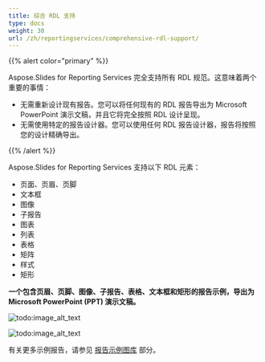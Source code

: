 ```yaml
---
title: 综合 RDL 支持
type: docs
weight: 30
url: /zh/reportingservices/comprehensive-rdl-support/
---
```


{{% alert color="primary" %}} 

Aspose.Slides for Reporting Services 完全支持所有 RDL 规范。这意味着两个重要的事情： 

- 无需重新设计现有报告。您可以将任何现有的 RDL 报告导出为 Microsoft PowerPoint 演示文稿，并且它将完全按照 RDL 设计呈现。
- 无需使用特定的报告设计器。您可以使用任何 RDL 报告设计器，报告将按照您的设计精确导出。

{{% /alert %}} 

Aspose.Slides for Reporting Services 支持以下 RDL 元素： 

- 页面、页眉、页脚
- 文本框
- 图像
- 子报告
- 图表
- 列表
- 表格
- 矩阵
- 样式
- 矩形

**一个包含页眉、页脚、图像、子报告、表格、文本框和矩形的报告示例，导出为 Microsoft PowerPoint (PPT) 演示文稿。** 

![todo:image_alt_text](comprehensive-rdl-support_1.png)




![todo:image_alt_text](comprehensive-rdl-support_2.png)

有关更多示例报告，请参见 [报告示例图库](/slides/zh/reportingservices/sample-reports-gallery/) 部分。 